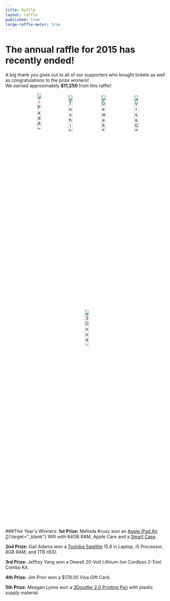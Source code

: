 ```yaml
---
title: Raffle
layout: raffle
published: true
large-raffle-meter: true
---
```

<style>
#raffle-ipad {
	margin-left: 20px;
	margin-bottom: 12px;
	margin-right: 5px;
}
#raffle-3doodler {
	margin-left: 5px;
	margin-bottom: 5px;
}
#raffle-pictures img {
	vertical-align: middle;
}
#raffle-pictures {
	padding: 1px 20px;
}
@media screen and (max-width: 768px) {
  #raffle-pictures {
    display: none;
  }
}
</style>

# **The annual raffle for 2015 has recently ended!**

A big thank you goes out to all of our supporters who bought tickets as well as congratulations to the prize winners!
<br>We earned approximately **$11,250** from this raffle!

<div id="raffle-pictures" class="info-box" align="center">
	<img id="raffle-ipad" alt="iPad Air 2" style="width: 17%;" src="{{ site.url }}/assets/img/raffle/ipad-air.png">
	<img alt="Toshiba Laptop" style="width: 17%; padding:  0px 10px;" src="{{ site.url }}/assets/img/raffle/laptop.png">
	<img alt="Dewalt Tool Kit" style="width: 17%; padding: 0px 10px;" src="{{ site.url }}/assets/img/raffle/tool-kit.png">
	<img alt="Visa Gift Card" style="width: 17%; padding: 0px 10px;" src="{{ site.url }}/assets/img/raffle/visa-card.png">
	<img id="raffle-3doodler" alt="3Doodler 2.0 Printing Pen" style="width: 17%;" src="{{ site.url }}/assets/img/raffle/3doodler-pen.png">
</div>


###This Year's Winners:
__1st Prize:__ Melinda Krusz won an [Apple iPad Air 2](http://www.apple.com/ipad-air-2){:target="_blank"} Wifi with 64GB RAM, Apple Care and a [Smart Case](http://www.apple.com/shop/product/MGTT2ZM/A/ipad-air-2-smart-case-midnight-blue).

__2nd Prize:__ Gail Adams won a [Toshiba Satellite](http://us.toshiba.com/computers/laptops/satellite) 15.6 in Laptop, i5 Processor, 8GB RAM, and 1TB HDD.

__3rd Prize:__ Jeffrey Yang won a Dewalt 20-Volt Lithium-Ion Cordless 2-Tool Combo Kit.

__4th Prize:__ Jim Prior won a $178.00 Visa GIft Card.

__5th Prize:__ Meagan Lyons won a [3Doodler 2.0 Printing Pen](https://www.kickstarter.com/projects/1351910088/3doodler-20-the-worlds-first-3d-printing-pen-reinv) with plastic supply material.
